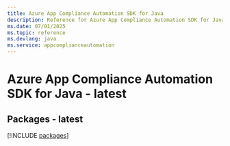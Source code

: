 ```yaml
---
title: Azure App Compliance Automation SDK for Java
description: Reference for Azure App Compliance Automation SDK for Java
ms.date: 07/01/2025
ms.topic: reference
ms.devlang: java
ms.service: appcomplianceautomation
---
```

# Azure App Compliance Automation SDK for Java - latest
## Packages - latest
[!INCLUDE [packages](app-compliance-automation-index.md)]